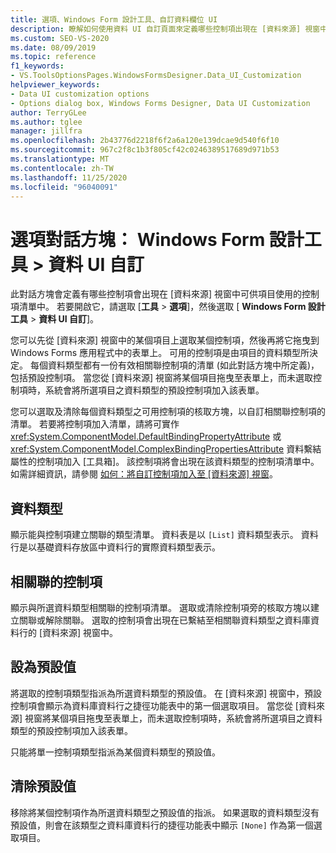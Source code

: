 ```yaml
---
title: 選項、Windows Form 設計工具、自訂資料欄位 UI
description: 瞭解如何使用資料 UI 自訂頁面來定義哪些控制項出現在 [資料來源] 視窗中專案的可用控制項清單中。
ms.custom: SEO-VS-2020
ms.date: 08/09/2019
ms.topic: reference
f1_keywords:
- VS.ToolsOptionsPages.WindowsFormsDesigner.Data_UI_Customization
helpviewer_keywords:
- Data UI customization options
- Options dialog box, Windows Forms Designer, Data UI Customization
author: TerryGLee
ms.author: tglee
manager: jillfra
ms.openlocfilehash: 2b43776d2218f6f2a6a120e139dcae9d540f6f10
ms.sourcegitcommit: 967c2f8c1b3f805cf42c0246389517689d971b53
ms.translationtype: MT
ms.contentlocale: zh-TW
ms.lasthandoff: 11/25/2020
ms.locfileid: "96040091"
---
```

# <a name="options-dialog-box-windows-forms-designer--data-ui-customization"></a>選項對話方塊： Windows Form 設計工具 > 資料 UI 自訂

此對話方塊會定義有哪些控制項會出現在 [資料來源] 視窗中可供項目使用的控制項清單中。 若要開啟它，請選取 [**工具**  >  **選項**]，然後選取 [ **Windows Form 設計工具**  >  **資料 UI 自訂**]。

您可以先從 [資料來源] 視窗中的某個項目上選取某個控制項，然後再將它拖曳到 Windows Forms 應用程式中的表單上。 可用的控制項是由項目的資料類型所決定。 每個資料類型都有一份有效相關聯控制項的清單 (如此對話方塊中所定義)，包括預設控制項。 當您從 [資料來源] 視窗將某個項目拖曳至表單上，而未選取控制項時，系統會將所選項目之資料類型的預設控制項加入該表單。

您可以選取及清除每個資料類型之可用控制項的核取方塊，以自訂相關聯控制項的清單。 若要將控制項加入清單，請將可實作 <xref:System.ComponentModel.DefaultBindingPropertyAttribute> 或 <xref:System.ComponentModel.ComplexBindingPropertiesAttribute> 資料繫結屬性的控制項加入 [工具箱]。 該控制項將會出現在該資料類型的控制項清單中。 如需詳細資訊，請參閱 [如何：將自訂控制項加入至 [資料來源] 視窗](../..//data-tools/add-custom-controls-to-the-data-sources-window.md)。

## <a name="data-type"></a>資料類型

顯示能與控制項建立關聯的類型清單。 資料表是以 `[List]` 資料類型表示。 資料行是以基礎資料存放區中資料行的實際資料類型表示。

## <a name="associated-controls"></a>相關聯的控制項

顯示與所選資料類型相關聯的控制項清單。 選取或清除控制項旁的核取方塊以建立關聯或解除關聯。 選取的控制項會出現在已繫結至相關聯資料類型之資料庫資料行的 [資料來源] 視窗中。

## <a name="set-default"></a>設為預設值

將選取的控制項類型指派為所選資料類型的預設值。 在 [資料來源] 視窗中，預設控制項會顯示為資料庫資料行之捷徑功能表中的第一個選取項目。 當您從 [資料來源] 視窗將某個項目拖曳至表單上，而未選取控制項時，系統會將所選項目之資料類型的預設控制項加入該表單。

只能將單一控制項類型指派為某個資料類型的預設值。

## <a name="clear-default"></a>清除預設值

移除將某個控制項作為所選資料類型之預設值的指派。 如果選取的資料類型沒有預設值，則會在該類型之資料庫資料行的捷徑功能表中顯示 `[None]` 作為第一個選取項目。
